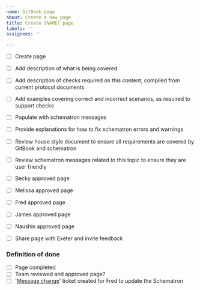 ```yaml
---
name: GitBook page
about: Create a new page
title: Create [NAME] page
labels: ''
assignees: ''

---
```


- [ ] Create page 
- [ ] Add description of what is being covered
- [ ] Add description of checks required on this content, compiled from current protocol documents
- [ ] Add examples covering correct and incorrect scenarios, as required to support checks
- [ ] Populate with schematron messages
- [ ] Provide explanations for how to fix schematron errors and warnings
- [ ] Review house style document to ensure all requirements are covered by GitBook and schematron
- [ ] Review schematron messages related to this topic to ensure they are user friendly
- [ ] Becky approved page
- [ ] Melissa approved page
- [ ] Fred approved page
- [ ] James approved page
- [ ] Naushin approved page
- [ ] Share page with Exeter and invite feedback


### Definition of done
- [ ] Page completed
- [ ] Team reviewed and approved page?
- [ ] '[Message change](https://github.com/elifesciences/eLife-JATS-schematron/issues/new/choose)' ticket created for Fred to update the Schematron
